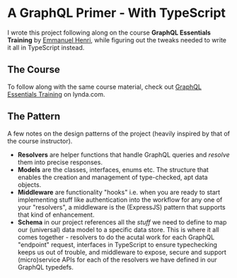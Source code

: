 # A GraphQL Primer - With TypeScript

I wrote this project following along on the course **GraphQL Essentials Training** by [Emmanuel Henri](https://www.lynda.com/Emmanuel-Henri/6037653-1.html), while figuring out the tweaks needed to write it all in TypeScript instead.

## The Course

To follow along with the same course material, check out
[GraphQL Essentials Training](https://www.lynda.com/GraphQL-tutorials/GraphQL-Essential-Training/614315-2.html) on lynda.com.

## The Pattern

A few notes on the design patterns of the project (heavily inspired by that of the course instructor).

- **Resolvers** are helper functions that handle GraphQL queries and _resolve_ them into precise responses.
- **Models** are the classes, interfaces, enums etc. The structure that enables the creation and management of type-checked, apt data objects.
- **Middleware** are functionality "hooks" i.e. when you are ready to start implementing stuff like authentication into the workflow for any one of your "resolvers", a middleware is the (ExpressJS) pattern that supports that kind of enhancement.
- **Schema** in our project references all the _stuff_ we need to define to map our (universal) data model to a specific data store. This is where it all comes together - resolvers to do the acutal work for each GraphQL "endpoint" request, interfaces in TypeScript to ensure typechecking keeps us out of trouble, and middleware to expose, secure and support (micro)service APIs for each of the resolvers we have defined in our GraphQL typedefs.
